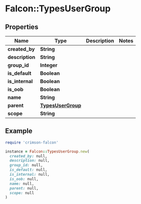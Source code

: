 # Falcon::TypesUserGroup

## Properties

| Name | Type | Description | Notes |
| ---- | ---- | ----------- | ----- |
| **created_by** | **String** |  |  |
| **description** | **String** |  |  |
| **group_id** | **Integer** |  |  |
| **is_default** | **Boolean** |  |  |
| **is_internal** | **Boolean** |  |  |
| **is_oob** | **Boolean** |  |  |
| **name** | **String** |  |  |
| **parent** | [**TypesUserGroup**](TypesUserGroup.md) |  |  |
| **scope** | **String** |  |  |

## Example

```ruby
require 'crimson-falcon'

instance = Falcon::TypesUserGroup.new(
  created_by: null,
  description: null,
  group_id: null,
  is_default: null,
  is_internal: null,
  is_oob: null,
  name: null,
  parent: null,
  scope: null
)
```

